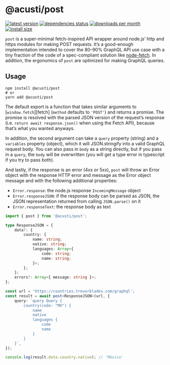 # @acusti/post

[![latest version](https://img.shields.io/npm/v/@acusti/post?style=for-the-badge)](https://www.npmjs.com/package/@acusti/post)
[![dependencies status](https://img.shields.io/librariesio/release/npm/@acusti/post?style=for-the-badge)](https://libraries.io/npm/@acusti%2Fpost/sourcerank)
[![downloads per month](https://img.shields.io/npm/dm/@acusti/post?style=for-the-badge)](https://www.npmjs.com/package/@acusti/post)
[![install size](https://packagephobia.com/badge?p=@acusti/post&style=for-the-badge)](https://packagephobia.com/result?p=@acusti/post)

`post` is a super-minimal fetch-inspired API wrapper around node.js’ http
and https modules for making POST requests. It’s a good-enough
implementation intended to cover the 80–90% GraphQL API use case with a
tiny fraction of the code of a spec-compliant solution like [node-fetch][].
In addition, the ergonomics of `post` are optimized for making GraphQL
queries.

[node-fetch]: https://www.npmjs.com/package/node-fetch

## Usage

```
npm install @acusti/post
# or
yarn add @acusti/post
```

The default export is a function that takes similar arguments to
[`window.fetch`][fetch] (`method` defaults to `'POST'`) and returns a
promise. The promise is resolved with the parsed JSON version of the
request’s response (i.e. `return await response.json()` when using the
Fetch API), because that’s what you wanted anyways.

In addition, the second argument can take a `query` property (string) and a
`variables` property (object), which it will JSON.stringify into a valid
GraphQL request body. You can also pass in `body` as a string directly, but
if you pass in a `query`, the `body` will be overwritten (you will get a
type error in typescript if you try to pass both).

And lastly, if the response is an error (4xx or 5xx), `post` will throw an
Error object with the response HTTP error and message as the Error object
message and with the following additional properties:

-   `Error.response`: the node.js response `IncomingMessage` object
-   `Error.responseJSON`: if the response body can be parsed as JSON, the
    JSON representation returned from calling `JSON.parse()` on it
-   `Error.responseText`: the response body as text

```ts
import { post } from '@acusti/post';

type ResponseJSON = {
    data?: {
        country: {
            name: string;
            native: string;
            languages: Array<{
                code: string;
                name: string;
            }>;
        };
    };
    errors?: Array<{ message: string }>;
};

const url = 'https://countries.trevorblades.com/graphql';
const result = await post<ResponseJSON>(url, {
    query: `query Query {
        country(code: "MX") {
            name
            native
            languages {
                code
                name
            }
        }
    }`,
});

console.log(result.data.country.native); // 'México'
```
